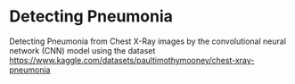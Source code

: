 # Detecting Pneumonia 

Detecting Pneumonia from Chest X-Ray images by the convolutional neural network (CNN) model using the dataset https://www.kaggle.com/datasets/paultimothymooney/chest-xray-pneumonia